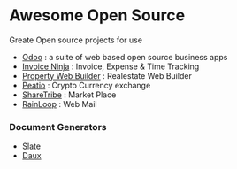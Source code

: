 # Awesome Open Source
Greate Open source projects for use
- [Odoo](https://github.com/odoo/odoo) : a suite of web based open source business apps
- [Invoice Ninja](https://github.com/invoiceninja/invoiceninja) : Invoice, Expense & Time Tracking
- [Property Web Builder](https://github.com/etewiah/property_web_builder) : Realestate Web Builder
- [Peatio](https://github.com/peatio/peatio) : Crypto Currency exchange
- [ShareTribe](https://github.com/sharetribe/sharetribe) : Market Place
- [RainLoop](http://www.rainloop.net/) : Web Mail


### Document Generators
- [Slate](https://github.com/lord/slate)
- [Daux](https://daux.io/)
